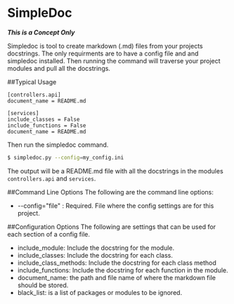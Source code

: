 # SimpleDoc
**_This is a Concept Only_**

Simpledoc is tool to create markdown (.md) files from your projects docstrings. The only requirments are to have a config file and and simpledoc installed. Then running the command will traverse your project modules and pull all the docstrings.

##Typical Usage

```config
[controllers.api]
document_name = README.md

[services]
include_classes = False
include_functions = False
document_name = README.md
```

Then run the simpledoc command.

```bash
$ simpledoc.py --config=my_config.ini
```

The output will be a README.md file with all the docstrings in the modules `controllers.api` and `services`.

##Command Line Options
The following are the command line options:
- --config="file" : Required. File where the config settings are for this project.

##Configuration Options
The following are settings that can be used for each section of a config file.
- include_module: Include the docstring for the module.
- include_classes: Include the docstring for each class.
- include_class_methods: Include the docstring for each class method
- include_functions: Include the docstring for each function in the module.
- document_name: the path and file name of where the markdown file should be stored.
- black_list: is a list of packages or modules to be ignored.
